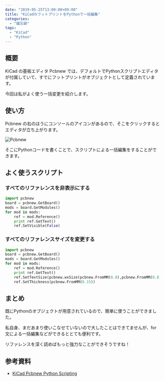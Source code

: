 ```yaml
---
date: "2019-05-25T13:00:00+09:00"
title: "KiCadのフットプリントをPythonで一括編集"
categories:
  - "備忘録"
tags:
  - "KiCad"
  - "Python"
---
```


## 概要

KiCad の基板エディタ Pcbnew では、デフォルトでPythonスクリプトエディタが付属していて、すでにフットプリントがオブジェクトとして定義されています。

今回は私がよく使う一括変更を紹介します。

<!--more-->

## 使い方

Pcbnew の右のほうにコンソールのアイコンがあるので、そこをクリックするとエディタが立ち上がります。

![Pcbnew](console_icon.png)

そこにPythonコードを書くことで、スクリプトによる一括編集をすることができます。

## よく使うスクリプト

### すべてのリファレンスを非表示にする

```python
import pcbnew
board = pcbnew.GetBoard()
mods = board.GetModules()
for mod in mods:
    ref = mod.Reference()
    print ref.GetText()
    ref.SetVisible(False)
```

### すべてのリファレンスサイズを変更する

```python
import pcbnew
board = pcbnew.GetBoard()
mods = board.GetModules()
for mod in mods:
    ref = mod.Reference()
    print ref.GetText()
    ref.SetTextSize(pcbnew.wxSize(pcbnew.FromMM(0.8),pcbnew.FromMM(0.8)))
    ref.SetThickness(pcbnew.FromMM(0.15))
```

## まとめ

既にPythonのオブジェクトが用意されているので、簡単に使うことができました。

私自身、まだあまり使いこなせていないので大したことはできてませんが、for文による一括編集などができるととても便利です。

リファレンスを深く読めばもっと強力なことができそうですね！

## 参考資料

- [KiCad Pcbnew Python Scripting](http://docs.kicad-pcb.org/doxygen-python/classpcbnew_1_1MODULE.html)
